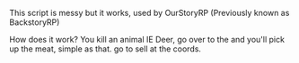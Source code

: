 This script is messy but it works, used by OurStoryRP (Previously known as BackstoryRP)

How does it work?
You kill an animal IE Deer, go over to the and you'll pick up the meat, simple as that. go to sell at the coords.